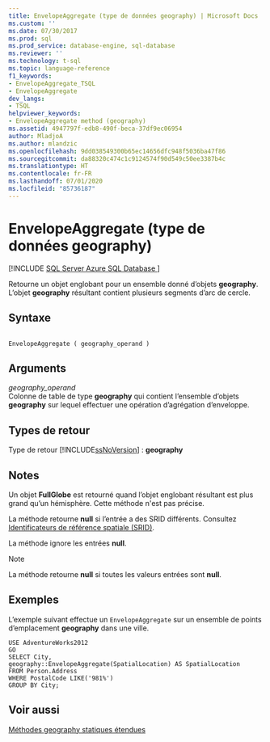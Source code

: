 ```yaml
---
title: EnvelopeAggregate (type de données geography) | Microsoft Docs
ms.custom: ''
ms.date: 07/30/2017
ms.prod: sql
ms.prod_service: database-engine, sql-database
ms.reviewer: ''
ms.technology: t-sql
ms.topic: language-reference
f1_keywords:
- EnvelopeAggregate_TSQL
- EnvelopeAggregate
dev_langs:
- TSQL
helpviewer_keywords:
- EnvelopeAggregate method (geography)
ms.assetid: 4947797f-edb8-490f-beca-37df9ec06954
author: MladjoA
ms.author: mlandzic
ms.openlocfilehash: 9dd038549300b65ec14656dfc948f5036ba47f86
ms.sourcegitcommit: da88320c474c1c9124574f90d549c50ee3387b4c
ms.translationtype: HT
ms.contentlocale: fr-FR
ms.lasthandoff: 07/01/2020
ms.locfileid: "85736187"
---
```

# <a name="envelopeaggregate-geography-data-type"></a>EnvelopeAggregate (type de données geography)
[!INCLUDE [SQL Server Azure SQL Database ](../../includes/applies-to-version/sql-asdb.md)]

Retourne un objet englobant pour un ensemble donné d’objets **geography**. L’objet **geography** résultant contient plusieurs segments d’arc de cercle.
  
## <a name="syntax"></a>Syntaxe  
  
```  
  
EnvelopeAggregate ( geography_operand )  
```  
  
## <a name="arguments"></a>Arguments  
 *geography_operand*  
 Colonne de table de type **geography** qui contient l’ensemble d’objets **geography** sur lequel effectuer une opération d’agrégation d’enveloppe.  
  
## <a name="return-types"></a>Types de retour  
 Type de retour [!INCLUDE[ssNoVersion](../../includes/ssnoversion-md.md)] : **geography**  
  
## <a name="remarks"></a>Notes  
 Un objet **FullGlobe** est retourné quand l’objet englobant résultant est plus grand qu’un hémisphère. Cette méthode n'est pas précise.  
  
 La méthode retourne **null** si l’entrée a des SRID différents. Consultez [Identificateurs de référence spatiale &#40;SRID&#41;](../../relational-databases/spatial/spatial-reference-identifiers-srids.md).  
  
 La méthode ignore les entrées **null**.  
  
> [!NOTE]  
>  La méthode retourne **null** si toutes les valeurs entrées sont **null**.  
  
## <a name="examples"></a>Exemples  
 L’exemple suivant effectue un `EnvelopeAggregate` sur un ensemble de points d’emplacement **geography** dans une ville.  
  
 ```
 USE AdventureWorks2012  
 GO  
 SELECT City,  
 geography::EnvelopeAggregate(SpatialLocation) AS SpatialLocation  
 FROM Person.Address  
 WHERE PostalCode LIKE('981%')  
 GROUP BY City;
 ```  
  
## <a name="see-also"></a>Voir aussi  
 [Méthodes geography statiques étendues](../../t-sql/spatial-geography/extended-static-geography-methods.md)  
  
  
